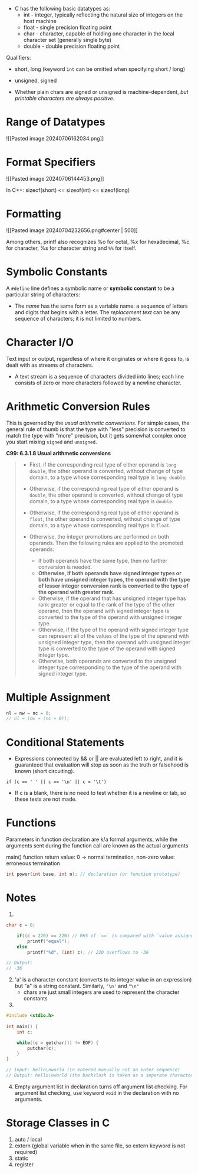
- C has the following basic datatypes as:
	- int - integer, typically reflecting the natural size of integers on the host machine
	- float - single precision floating point
	- char - character, capable of holding one character in the local character set (generally single byte)
	- double - double precision floating point

Qualifiers: 
- short, long (keyword `int` can be omitted when specifying short / long)
- unsigned, signed

- Whether plain chars are signed or unsigned is machine-dependent, *but printable characters are always positive*.
# Range of Datatypes

![[Pasted image 20240706162034.png]]

# Format Specifiers

![[Pasted image 20240706144453.png]]

In C++:
	sizeof(short) <= sizeof(int) <= sizeof(long)
# Formatting

![[Pasted image 20240704232656.png#center | 500]]

Among others, printf also recognizes %o for octal, %x for hexadecimal, %c for character, %s
for character string and `%%` for itself.

# Symbolic Constants

A `#define` line defines a symbolic name or **symbolic constant** to be a particular string of characters:
- The *name* has the same form as a variable name: a sequence of letters and digits that begins with a letter. The *replacement text* can be any sequence of characters; it is not limited to numbers.

# Character I/O

Text input or output, regardless of where it originates or where it goes to, is dealt with as streams of characters.
- A text stream is a sequence of characters divided into lines; each line consists of zero or more characters followed by a newline character.

# Arithmetic Conversion Rules

This is governed by the _usual arithmetic conversions_. For simple cases, the general rule of thumb is that the type with "less" precision is converted to match the type with "more" precision, but it gets somewhat complex once you start mixing `signed` and `unsigned`.

**C99: 6.3.1.8 Usual arithmetic conversions**

> - First, if the corresponding real type of either operand is `long double`, the other operand is converted, without change of type domain, to a type whose corresponding real type is `long double`.
>     
> - Otherwise, if the corresponding real type of either operand is `double`, the other operand is converted, without change of type domain, to a type whose corresponding real type is `double`.
>     
> - Otherwise, if the corresponding real type of either operand is `float`, the other operand is converted, without change of type domain, to a type whose corresponding real type is `float`.
>     
> - Otherwise, the integer promotions are performed on both operands. Then the following rules are applied to the promoted operands:
>     
>     - If both operands have the same type, then no further conversion is needed.
>     - **Otherwise, if both operands have signed integer types or both have unsigned integer types, the operand with the type of lesser integer conversion rank is converted to the type of the operand with greater rank.**
>     - Otherwise, if the operand that has unsigned integer type has rank greater or equal to the rank of the type of the other operand, then the operand with signed integer type is converted to the type of the operand with unsigned integer type.
>     - Otherwise, if the type of the operand with signed integer type can represent all of the values of the type of the operand with unsigned integer type, then the operand with unsigned integer type is converted to the type of the operand with signed integer type.
>     - Otherwise, both operands are converted to the unsigned integer type corresponding to the type of the operand with signed integer type.


# Multiple Assignment

```c
nl = nw = nc = 0;
// nl = (nw = (nc = 0));
```

# Conditional Statements

- Expressions connected by && or || are evaluated left to right, and it is guaranteed that evaluation will stop as soon as the truth or falsehood is known (short circuiting).

`if (c == ' ' || c == '\n' || c = '\t')`
- If c is a blank, there is no need to test whether it is a newline or tab, so these tests are not made.

# Functions

Parameters in function declaration are k/a formal arguments, while the arguments sent during the function call are known as the actual arguments

main() function return value: 
	0 -> normal termination,
	non-zero value: erroneous termination

```c
int power(int base, int n); // declaration (or function prototype)
```
# Notes

1. 
```c
char c = 0;

    if((c = 220) == 220) // RHS of `==` is compared with `value assigned to variable after the assignment`
        printf("equal");
    else
        printf("%d", (int) c); // 220 overflows to -36

// Output:
// -36
```

2. 'a' is a character constant (converts to its integer value in an expression) but "a" is a string constant. Similarly, `'\n'` and `"\n"`
	 - chars are just small integers are used to represent the character constants
3. 
```c
#include <stdio.h>
  
int main() {
    int c;

    while((c = getchar()) != EOF) {
		putchar(c);
    }
}

// Input: hello\nworld (\n entered manually not an enter sequence)
// Output: hello\nworld (the backslash is taken as a seperate character by getchar
```

4. Empty argument list in declaration turns off argument list checking. For argument list checking, use keyword `void` in the declaration with no arguments.

# Storage Classes in C

1. auto / local
2. extern (global variable when in the same file, so extern keyword is not required)
3. static
4. register